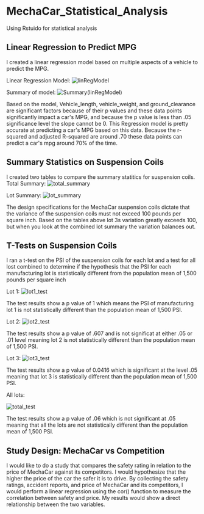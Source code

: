 # MechaCar_Statistical_Analysis
Using Rstuido for statistical analysis

## Linear Regression to Predict MPG
I created a linear regression model based on multiple aspects of a vehicle to predict the MPG.

Linear Regression Model:
![linRegModel](https://user-images.githubusercontent.com/99688417/173203309-0bcede28-2e25-4c74-b146-e8e3fa5cf638.png)

Summary of model:
![Summary(linRegModel)](https://user-images.githubusercontent.com/99688417/173203329-35bae84c-eeeb-4fd2-9090-9ce85cda57f4.png)

Based on the model, Vehicle_length, vehicle_weight, and ground_clearance are significant factors because of their p values and these data points significantly impact a car's MPG, and because the p value is less than .05 significance level the slope cannot be 0. This Regression model is pretty accurate at predicting a car's MPG based on this data. Because the r-squared and adjusted R-squared are around .70 these data points can predict a car's mpg around 70% of the time.

## Summary Statistics on Suspension Coils
I created two tables to compare the summary statitics for suspension coils. 
Total Summary:
![total_summary](https://user-images.githubusercontent.com/99688417/173203401-e97fa46e-200c-4d96-8405-d1c03de50f16.png)

Lot Summary:
![lot_summary](https://user-images.githubusercontent.com/99688417/173203405-5c3c3930-a56b-4426-8a02-82a03c0c352c.png)

The design specifications for the MechaCar suspension coils dictate that the variance of the suspension coils must not exceed 100 pounds per square inch. Based on the tables above lot 3s variation greatly exceeds 100, but when you look at the combined lot summary the variation balances out.

## T-Tests on Suspension Coils
I ran a t-test on the PSI of the suspension coils for each lot and a test for all lost combined to determine if the hypothesis that the PSI for each manufacturing lot is statistically different from the population mean of 1,500 pounds per square inch

Lot 1:
![lot1_test](https://user-images.githubusercontent.com/99688417/173203668-9fa280e6-ed8f-4262-be3c-3c26d9b596c5.png)

The test results show a p value of 1 which means the PSI of manufacturing lot 1 is not statistically different than the population mean of 1,500 PSI.

Lot 2:
![lot2_test](https://user-images.githubusercontent.com/99688417/173203669-a4049e1b-4bda-4d63-8556-6620b9ef7531.png)

The test results show a p value of .607 and is not significat at either .05 or .01 level meaning lot 2 is not statistically different than the population mean of 1,500 PSI.

Lot 3:
![lot3_test](https://user-images.githubusercontent.com/99688417/173203684-2604ff35-b2bf-4567-8a0b-9f89041a3acc.png)

The test results show a p value of 0.0416  which is significant at the level .05 meaning that lot 3 is statistically different than the population mean of 1,500 PSI.

All lots:

![total_test](https://user-images.githubusercontent.com/99688417/173203738-af95ca7a-2d60-41c5-a33a-e87f26911263.png)

The test results show a p value of .06 which is not significant at .05 meaning that all the lots are not statistically different than the population mean of 1,500 PSI.

## Study Design: MechaCar vs Competition
I would like to do a study that compares the safety rating in relation to the price of MechaCar against its competitors. I would hypothesize that the higher the price of the car the safer it is to drive. By collecting the safety ratings, accident reports, and price of MechaCar and its competitors, I would perform a linear regression using the cor() function to measure the correlation between safety and price. My results would show a direct relationship between the two variables.
